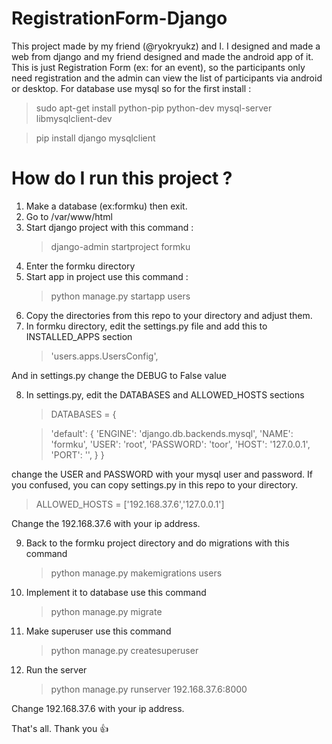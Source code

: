 # RegistrationForm-Django
This project made by my friend (@ryokryukz) and I. I designed and made a web from django and my friend designed and made the android app of it. This is just Registration Form (ex: for an event), so the participants only need registration and the admin can view the list of participants via android or desktop. For database use mysql so for the first install :
> sudo apt-get install python-pip python-dev mysql-server libmysqlclient-dev

> pip install django mysqlclient

# How do I run this project ?
1. Make a database (ex:formku) then exit.
2. Go to /var/www/html
3. Start django project with this command :
    > django-admin startproject formku
4. Enter the formku directory
5. Start app in project use this command :
    > python manage.py startapp users
6. Copy the directories from this repo to your directory and adjust them.
7. In formku directory, edit the settings.py file and add this to INSTALLED_APPS section
    > 'users.apps.UsersConfig',
    
And in settings.py change the DEBUG to False value

8. In settings.py, edit the DATABASES and ALLOWED_HOSTS sections

    > DATABASES = {
    
    >'default': {
        'ENGINE': 'django.db.backends.mysql',
        'NAME': 'formku',
        'USER': 'root',
        'PASSWORD': 'toor',
        'HOST': '127.0.0.1',
        'PORT': '',
    }
    }
    
       
change the USER and PASSWORD with your mysql user and password. If you confused, you can copy settings.py in this repo to your directory.

   > ALLOWED_HOSTS = ['192.168.37.6','127.0.0.1']
    
Change the 192.168.37.6 with your ip address.

9. Back to the formku project directory and do migrations with this command
    > python manage.py makemigrations users
10. Implement it to database use this command
    > python manage.py migrate
11. Make superuser use this command
    > python manage.py createsuperuser
12. Run the server 
    > python manage.py runserver 192.168.37.6:8000
    
Change 192.168.37.6 with your ip address.

That's all. Thank you :+1:
